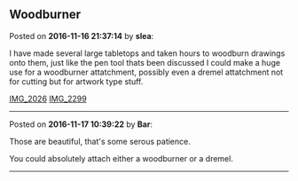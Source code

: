 ## Woodburner
Posted on **2016-11-16 21:37:14** by **slea**:

I have made several large tabletops and taken hours to woodburn drawings onto them, just like the pen tool thats been discussed I could make a huge use for a woodburner attatchment, possibly even a dremel attatchment not for cutting but for artwork type stuff.

 [IMG_2026](/images/Mk/lS/MklS_img_2026.jpg.jpg)  [IMG_2299](/images/Uf/17/Uf17_img_2299.jpg.jpg)

---

Posted on **2016-11-17 10:39:22** by **Bar**:

Those are beautiful, that's some serous patience. 



You could absolutely attach either a woodburner or a dremel.

---

